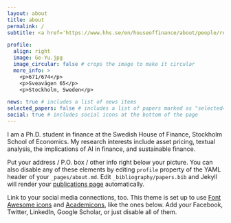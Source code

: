 ```yaml
---
layout: about
title: about
permalink: /
subtitle: <a href='https://www.hhs.se/en/houseoffinance/about/people/resident/'>Swedish House of Finance</a>/Stockholm School of Economics

profile:
  align: right
  image: Ge-Yu.jpg
  image_circular: false # crops the image to make it circular
  more_info: >
    <p>671/674</p>
    <p>Sveavägen 65</p>
    <p>Stockholm, Sweden</p>

news: true # includes a list of news items
selected_papers: false # includes a list of papers marked as "selected={true}"
social: true # includes social icons at the bottom of the page
---
```


I am a Ph.D. student in finance at the Swedish House of Finance, Stockholm School of Economics. My research interests include asset pricing, textual analysis, the implications of AI in finance, and sustainable finance.

Put your address / P.O. box / other info right below your picture. You can also disable any of these elements by editing `profile` property of the YAML header of your `_pages/about.md`. Edit `_bibliography/papers.bib` and Jekyll will render your [publications page](/al-folio/publications/) automatically.

Link to your social media connections, too. This theme is set up to use [Font Awesome icons](https://fontawesome.com/) and [Academicons](https://jpswalsh.github.io/academicons/), like the ones below. Add your Facebook, Twitter, LinkedIn, Google Scholar, or just disable all of them.
